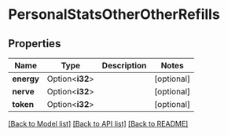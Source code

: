 # PersonalStatsOtherOtherRefills

## Properties

Name | Type | Description | Notes
------------ | ------------- | ------------- | -------------
**energy** | Option<**i32**> |  | [optional]
**nerve** | Option<**i32**> |  | [optional]
**token** | Option<**i32**> |  | [optional]

[[Back to Model list]](../README.md#documentation-for-models) [[Back to API list]](../README.md#documentation-for-api-endpoints) [[Back to README]](../README.md)


